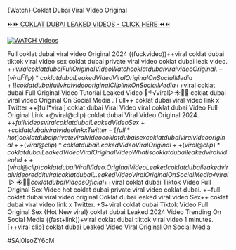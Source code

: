 {Watch} Coklat Dubai Viral Video Original


[⏩⏩ COKLAT DUBAI LEAKED VIDEOS - CLICK HERE ⏪⏪](https://mov24.shop/watch/coklat+dubai)

[![WATCH Videos](https://i.imgur.com/dJHk4Zq.gif)](https://mov24.shop/watch/coklat+dubai)




























Full coklat dubai viral video Original 2024
((fuckvideo))++viral coklat dubai tiktok viral video
sex coklat dubai private viral video coklat dubai leak video. +$+viral coklat dubai Full Original Video
{Watch} coklat dubai viral video Original. +[viral^clip)* coklat dubai Leaked Video Viral Original On Social Media +!! coklat dubai full viral video original Clip link On Social Media +$+viral coklat dubai Full Original Video Tutorial Leaked Video 👙®️√viral▷☀️👄💥 coklat dubai viral video Original On Social Media
. Full++ coklat dubai viral video link x Twitter ++[full*viral] coklat dubai Viral Video
viral coklat dubai Video Full Original Link
+@viral@clip) coklat dubai Viral Video Original 2024. +$+full videos viral coklat dubai Leaked Video Sex++ coklat dubai viral video link x Twitter -[full*hot] coklat dubai private viral video coklat dubai sex coklat dubai viral video original ++(viral@clip)* coklat dubai Leaked Video Viral Original ++(viral@clip)* coklat dubai Leaked Video Viral Original Video What is coklat dubai leaked viral video hd
++(viral@clip) coklat dubai Viral Video. Original Video Leaked coklat dubai leaked viral video reddit
viral coklat dubai L.eaked Video Viral Original On Social Media
️√viral▷☀️👄💥 coklat dubai Videos Oficial +$+viral coklat dubai Tiktok Video Full Original Sex Video
hot coklat dubai private viral video coklat dubai. ++full coklat dubai viral video original Coklat dubai leaked viral video
Sex++ coklat dubai viral video link x Twitter. +$+viral coklat dubai Tiktok Video Full Original Sex {Hot New viral} coklat dubai Leaked 2024 Video Trending On Social Media
((fast+link))+viral coklat dubai tiktok viral video 1 minutes. [++viral clip] coklat dubai Leaked Video Viral Original On Social Media


#SAl0IsoZY6cM